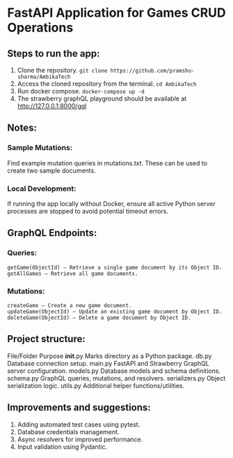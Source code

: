 # FastAPI Application for Games CRUD Operations

## Steps to run the app:
  1. Clone the repository. ```git clone https://github.com/pramshu-sharma/AmbikaTech```
  2. Access the cloned repository from the terminal. ```cd AmbikaTech```
  3. Run docker compose. ```docker-compose up -d```
  4. The strawberry graphQL playground should be available at http://127.0.0.1:8000/gql

## Notes:
  ### Sample Mutations:
  Find example mutation queries in mutations.txt. These can be used to create two sample documents.

  ### Local Development:
  If running the app locally without Docker, ensure all active Python server processes are stopped to avoid potential timeout errors.

## GraphQL Endpoints:
  ### Queries:
    getGame(ObjectId) — Retrieve a single game document by its Object ID.
    getAllGames — Retrieve all game documents.
  ### Mutations:
    createGame — Create a new game document.
    updateGame(ObjectId) — Update an existing game document by Object ID.
    deleteGame(ObjectId) — Delete a game document by Object ID.
    
## Project structure:

  File/Folder	      Purpose
  __init__.py	      Marks directory as a Python package.
  db.py	            Database connection setup.
  main.py	          FastAPI and Strawberry GraphQL server configuration.
  models.py	        Database models and schema definitions.
  schema.py	        GraphQL queries, mutations, and resolvers.
  serializers.py	  Object serialization logic.
  utils.py	        Additional helper functions/utilities.


## Improvements and suggestions:
1. Adding automated test cases using pytest.
2. Database credentials management.
3. Async resolvers for improved performance.
4. Input validation using Pydantic.

  


